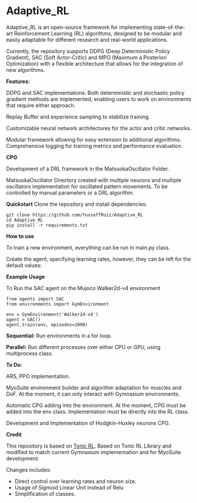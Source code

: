 # Adaptive_RL

Adaptive_RL is an open-source framework for implementing state-of-the-art Reinforcement Learning (RL) algorithms, 
designed to be modular and easily adaptable for different research and real-world applications. 

Currently, the repository supports DDPG (Deep Deterministic Policy Gradient), SAC (Soft Actor-Critic)  and MPO (Maximum 
a Posteriori Optimization) with a flexible architecture that allows for the integration of new algorithms.

**Features:**

DDPG and SAC implementations: Both deterministic and stochastic policy gradient methods are implemented, enabling users to work on environments that require either approach.


Replay Buffer and experience sampling to stabilize training.


Customizable neural network architectures for the actor and critic networks.


Modular framework allowing for easy extension to additional algorithms.
Comprehensive logging for training metrics and performance evaluation.

**CPG**

Development of a DRL framework in the MatsuokaOscillator Folder.

MatsuokaOscillator Directory created with multiple neurons and multiple oscillators implementation for oscillated
pattern movements. To be controlled by manual parameters or a DRL algorithm.


**Quickstart**
Clone the repository and install dependencies:
```
git clone https://github.com/YusseffRuiz/Adaptive_RL
cd Adaptive_RL
pip install -r requirements.txt
```

**How to use**

To train a new environment, everything can be run in main.py class.

Create the agent, specifying learning rates, however, they can be left for the default values:

**Example Usage**

To Run the SAC agent on the Mujoco Walker2d-v4 environment

```
from agents import SAC
from environments import GymEnvironment

env = GymEnvironment('Walker2d-v4')
agent = SAC()
agent.train(env, episodes=1000)
```

**Sequential:** Run environments in a for loop.

**Parallel:** Run different processes over either CPU or GPU, using multiprocess class.


**To Do:**

ARS, PPO implementation.

MyoSuite environment builder and algorithm adaptation for muscles and DoF.
At the moment, it can only interact with Gymnasium environments.

Automatic CPG adding into the environment. At the moment, CPG must be added into the env class.
Implementation must be directly into the RL class.

Development and Implementation of Hodgkin-Huxley neurons CPG. 


**Credit**

This repository is based on [Tonic RL](https://github.com/fabiopardo/tonic).
Based on Tonic RL Library and modified to match current Gymnasium implementation and for MyoSuite development.

Changes includes:
- Direct control over learning rates and neuron size.
- Usage of Sigmoid Linear Unit instead of Relu
- Simplification of classes.